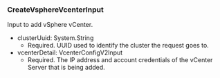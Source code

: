 ### CreateVsphereVcenterInput
Input to add vSphere vCenter.

- clusterUuid: System.String
  - Required. UUID used to identify the cluster the request goes to.
- vcenterDetail: VcenterConfigV2Input
  - Required. The IP address and account credentials of the vCenter Server that is being added.
